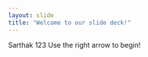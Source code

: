 ```yaml
---
layout: slide
title: "Welcome to our slide deck!"
---
```

Sarthak 123
Use the right arrow to begin!
